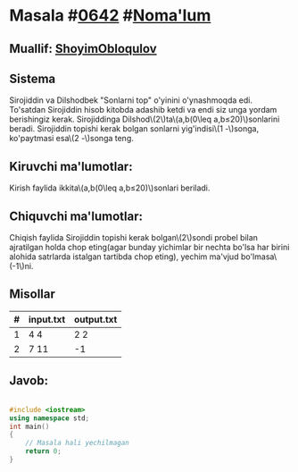 
<h1>Masala #<a href="https://robocontest.uz/tasks/0642">0642</a> #<a href="https://robocontest.uz/tasks?category=1">Noma'lum</a></h1>
<h2> Muallif: <a href="https://robocontest.uz/profile/obloqulovshoyim">ShoyimObloqulov</a></h2>
<h2>Sistema</h2>
<p>Sirojiddin va Dilshodbek "Sonlarni top" o'yinini o'ynashmoqda edi. To'satdan Sirojiddin hisob kitobda adashib ketdi va endi siz unga yordam berishingiz kerak. Sirojiddinga Dilshod\(2\)ta\(a,b(0\leq a,b≤20)\)sonlarini beradi. Sirojiddin topishi kerak bolgan sonlarni yig'indisi\(1 -\)songa, ko'paytmasi esa\(2 -\)songa teng.</p>
<h2>Kiruvchi ma'lumotlar:</h2>
<p>Kirish faylida ikkita\(a,b(0\leq a,b≤20)\)sonlari beriladi.</p>
<h2>Chiquvchi ma'lumotlar:</h2>
<p>Chiqish faylida Sirojiddin topishi kerak bolgan\(2\)sondi probel bilan ajratilgan holda chop eting(agar bunday yichimlar bir nechta bo'lsa har birini alohida satrlarda istalgan tartibda chop eting), yechim ma'vjud bo'lmasa\(-1\)ni.</p>
<h2>Misollar</h2>
<table>
    <thead>
        <tr>
            <th>#</th>
            <th>input.txt</th>
            <th>output.txt</th>
        </tr>
    </thead>
    <tbody>
            <tr>
                <td>1</td>
                <td>4 4</td>
                <td>2 2</td>
            </tr>
            <tr>
                <td>2</td>
                <td>7 11</td>
                <td>-1</td>
            </tr>
    </tbody>
    </table>
    
<h2>Javob:</h2>

######
```cpp
#include <iostream>
using namespace std;
int main()
{
    // Masala hali yechilmagan
    return 0;
}
```
